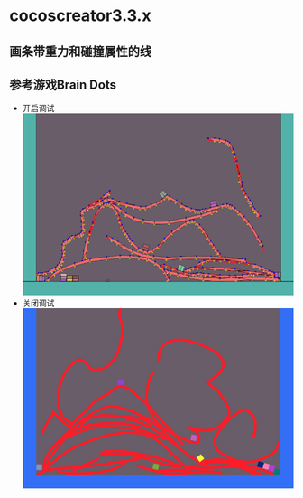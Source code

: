 # cocoscreator3.3.x
## 画条带重力和碰撞属性的线
## 参考游戏Brain Dots
- 开启调试
![image](./img/1.png)
- 关闭调试
![image](./img/2.png)